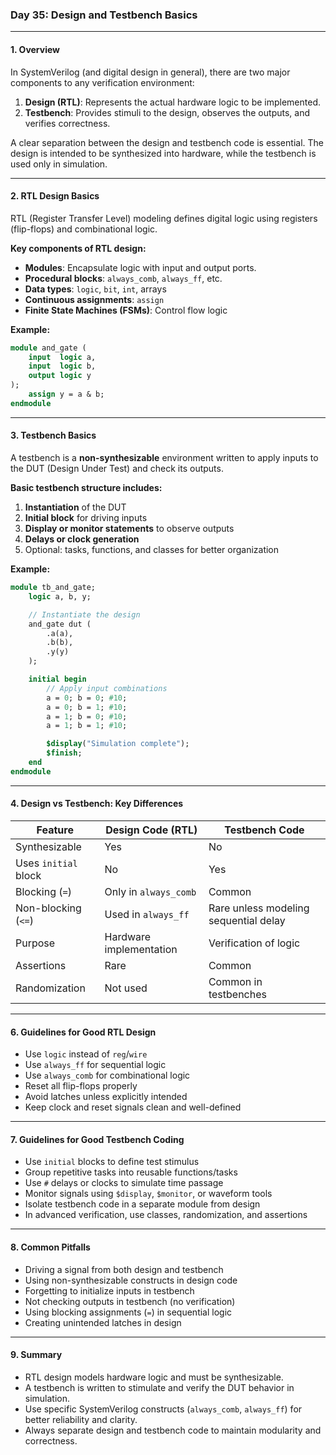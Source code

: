 

### **Day 35: Design and Testbench Basics**

---

#### **1. Overview**

In SystemVerilog (and digital design in general), there are two major components to any verification environment:

1. **Design (RTL)**: Represents the actual hardware logic to be implemented.
2. **Testbench**: Provides stimuli to the design, observes the outputs, and verifies correctness.

A clear separation between the design and testbench code is essential. The design is intended to be synthesized into hardware, while the testbench is used only in simulation.

---

#### **2. RTL Design Basics**

RTL (Register Transfer Level) modeling defines digital logic using registers (flip-flops) and combinational logic.

**Key components of RTL design:**

- **Modules**: Encapsulate logic with input and output ports.
- **Procedural blocks**: `always_comb`, `always_ff`, etc.
- **Data types**: `logic`, `bit`, `int`, arrays
- **Continuous assignments**: `assign`
- **Finite State Machines (FSMs)**: Control flow logic

**Example:**

```systemverilog
module and_gate (
    input  logic a,
    input  logic b,
    output logic y
);
    assign y = a & b;
endmodule
```

---

#### **3. Testbench Basics**

A testbench is a **non-synthesizable** environment written to apply inputs to the DUT (Design Under Test) and check its outputs.

**Basic testbench structure includes:**

1. **Instantiation** of the DUT
2. **Initial block** for driving inputs
3. **Display or monitor statements** to observe outputs
4. **Delays or clock generation**
5. Optional: tasks, functions, and classes for better organization

**Example:**

```systemverilog
module tb_and_gate;
    logic a, b, y;

    // Instantiate the design
    and_gate dut (
        .a(a),
        .b(b),
        .y(y)
    );

    initial begin
        // Apply input combinations
        a = 0; b = 0; #10;
        a = 0; b = 1; #10;
        a = 1; b = 0; #10;
        a = 1; b = 1; #10;

        $display("Simulation complete");
        $finish;
    end
endmodule
```

---

#### **4. Design vs Testbench: Key Differences**

| Feature              | Design Code (RTL)       | Testbench Code              |
|---------------------|-------------------------|-----------------------------|
| Synthesizable        | Yes                     | No                          |
| Uses `initial` block | No                      | Yes                         |
| Blocking (`=`)       | Only in `always_comb`   | Common                      |
| Non-blocking (`<=`)  | Used in `always_ff`     | Rare unless modeling sequential delay |
| Purpose              | Hardware implementation | Verification of logic       |
| Assertions           | Rare                    | Common                      |
| Randomization        | Not used                | Common in testbenches       |

---



#### **6. Guidelines for Good RTL Design**

- Use `logic` instead of `reg`/`wire`
- Use `always_ff` for sequential logic
- Use `always_comb` for combinational logic
- Reset all flip-flops properly
- Avoid latches unless explicitly intended
- Keep clock and reset signals clean and well-defined

---

#### **7. Guidelines for Good Testbench Coding**

- Use `initial` blocks to define test stimulus
- Group repetitive tasks into reusable functions/tasks
- Use `#` delays or clocks to simulate time passage
- Monitor signals using `$display`, `$monitor`, or waveform tools
- Isolate testbench code in a separate module from design
- In advanced verification, use classes, randomization, and assertions

---

#### **8. Common Pitfalls**

- Driving a signal from both design and testbench
- Using non-synthesizable constructs in design code
- Forgetting to initialize inputs in testbench
- Not checking outputs in testbench (no verification)
- Using blocking assignments (`=`) in sequential logic
- Creating unintended latches in design

---

#### **9. Summary**

- RTL design models hardware logic and must be synthesizable.
- A testbench is written to stimulate and verify the DUT behavior in simulation.
- Use specific SystemVerilog constructs (`always_comb`, `always_ff`) for better reliability and clarity.
- Always separate design and testbench code to maintain modularity and correctness.
